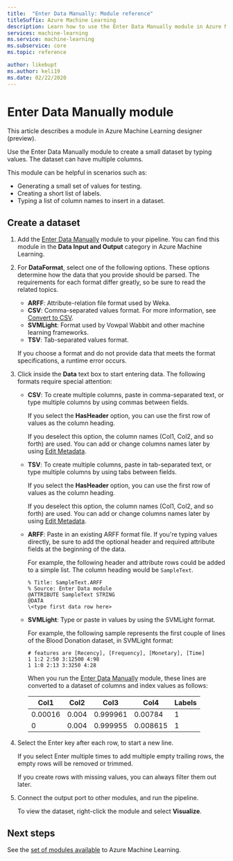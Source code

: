 ```yaml
---
title:  "Enter Data Manually: Module reference"
titleSuffix: Azure Machine Learning
description: Learn how to use the Enter Data Manually module in Azure Machine Learning to create a small dataset by typing values. The dataset can have multiple columns.
services: machine-learning
ms.service: machine-learning
ms.subservice: core
ms.topic: reference

author: likebupt
ms.author: keli19
ms.date: 02/22/2020
---
```

# Enter Data Manually module

This article describes a module in Azure Machine Learning designer (preview).

Use the Enter Data Manually module to create a small dataset by typing values. The dataset can have multiple columns.
  
This module can be helpful in scenarios such as:  
  
- Generating a small set of values for testing.  
- Creating a short list of labels.  
- Typing a list of column names to insert in a dataset.

## Create a dataset 
  
1. Add the [Enter Data Manually](./enter-data-manually.md) module to your pipeline. You can find this module in the **Data Input and Output** category in Azure Machine Learning. 
  
1. For **DataFormat**, select one of the following options. These options determine how the data that you provide should be parsed. The requirements for each format differ greatly, so be sure to read the related topics.  
  
   - **ARFF**: Attribute-relation file format used by Weka.   
   - **CSV**: Comma-separated values format. For more information, see [Convert to CSV](./convert-to-csv.md).    
   - **SVMLight**: Format used by Vowpal Wabbit and other machine learning frameworks.    
   - **TSV**: Tab-separated values format.

   If you choose a format and do not provide data that meets the format specifications, a runtime error occurs.
  
1. Click inside the **Data** text box to start entering data. The following formats require special attention:  
  
   - **CSV**: To create multiple columns, paste in comma-separated text, or type multiple columns by using commas between fields.
  
     If you select the **HasHeader** option, you can use the first row of values as the column heading.  
  
     If you deselect this option, the column names (Col1, Col2, and so forth) are used. You can add or change columns names later by using [Edit Metadata](./edit-metadata.md).  
  
   - **TSV**: To create multiple columns, paste in tab-separated text, or type multiple columns by using tabs between fields.  
  
     If you select the **HasHeader** option, you can use the first row of values as the column heading.  
  
     If you deselect this option, the column names (Col1, Col2, and so forth) are used. You can add or change columns names later by using [Edit Metadata](./edit-metadata.md).  
  
   - **ARFF**: Paste in an existing ARFF format file. If you're typing values directly, be sure to add the optional header and required attribute fields at the beginning of the data. 
    
     For example, the following header and attribute rows could be added to a simple list. The column heading would be `SampleText`.
    
     ```text
     % Title: SampleText.ARFF  
     % Source: Enter Data module  
     @ATTRIBUTE SampleText STRING  
     @DATA  
     \<type first data row here>  
     ```

   - **SVMLight**: Type or paste in values by using the SVMLight format.  
  
     For example, the following sample represents the first couple of lines of the Blood Donation dataset, in SVMLight format:  
  
     ```text  
     # features are [Recency], [Frequency], [Monetary], [Time]  
     1 1:2 2:50 3:12500 4:98   
     1 1:0 2:13 3:3250 4:28   
     ```  
  
     When you run the [Enter Data Manually](./enter-data-manually.md) module, these lines are converted to a dataset of columns and index values as follows:  
  
     |Col1|Col2|Col3|Col4|Labels|  
     |-|-|-|-|-|  
     |0.00016|0.004|0.999961|0.00784|1|  
     |0|0.004|0.999955|0.008615|1|  
  
1. Select the Enter key after each row, to start a new line.      
     
   If you select Enter multiple times to add multiple empty trailing rows, the empty rows will be removed or trimmed.  
  
   If you create rows with missing values, you can always filter them out later.  
  
1. Connect the output port to other modules, and run the pipeline.  
  
   To view the dataset, right-click the module and select **Visualize**.

## Next steps

See the [set of modules available](module-reference.md) to Azure Machine Learning. 
